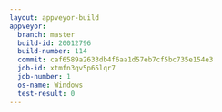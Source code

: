 ```yaml
---
layout: appveyor-build
appveyor:
  branch: master
  build-id: 20012796
  build-number: 114
  commit: caf6589a2633db4f6aa1d57eb7cf5bc735e154e3
  job-id: xtmfn3qv5p65lqr7
  job-number: 1
  os-name: Windows
  test-result: 0
---
```

